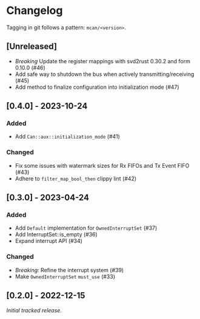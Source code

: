 # Changelog

Tagging in git follows a pattern: `mcan/<version>`.

## [Unreleased]
- *Breaking* Update the register mappings with svd2rust 0.30.2 and form 0.10.0 (#46)
- Add safe way to shutdown the bus when actively transmitting/receiving (#45)
- Add method to finalize configuration into initialization mode (#47)

## [0.4.0] - 2023-10-24

### Added
- Add `Can::aux::initialization_mode` (#41)

### Changed
- Fix some issues with watermark sizes for Rx FIFOs and Tx Event FIFO (#43)
- Adhere to `filter_map_bool_then` clippy lint (#42)

## [0.3.0] - 2023-04-24

### Added
- Add `Default` implementation for `OwnedInterruptSet` (#37)
- Add InterruptSet::is_empty (#36)
- Expand interrupt API (#34)

### Changed
- *Breaking:* Refine the interrupt system (#39)
- Make `OwnedInterruptSet` `must_use` (#33)

## [0.2.0] - 2022-12-15

_Initial tracked release._
